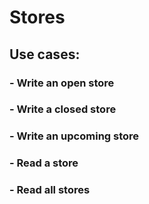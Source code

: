 # Stores

## Use cases:
### - Write an open store
### - Write a closed store
### - Write an upcoming store
### - Read a store
### - Read all stores
